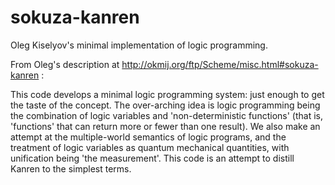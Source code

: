 sokuza-kanren
=============

Oleg Kiselyov's minimal implementation of logic programming.

From Oleg's description at http://okmij.org/ftp/Scheme/misc.html#sokuza-kanren :

This code develops a minimal logic programming system: just enough to get the taste of the concept. The over-arching idea is logic programming being the combination of logic variables and 'non-deterministic functions' (that is, 'functions' that can return more or fewer than one result). We also make an attempt at the multiple-world semantics of logic programs, and the treatment of logic variables as quantum mechanical quantities, with unification being 'the measurement'.
This code is an attempt to distill Kanren to the simplest terms.
